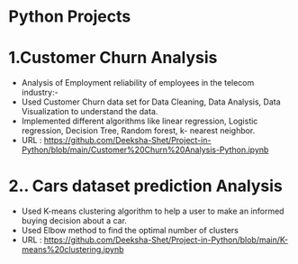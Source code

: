 # Python Projects

# 1.Customer Churn Analysis
* Analysis of Employment reliability of employees in the telecom industry:-
* Used Customer Churn data set for Data Cleaning, Data Analysis, Data Visualization to understand the data.
* Implemented different algorithms like linear regression, Logistic regression, Decision Tree, Random forest, k- nearest neighbor.
* URL : https://github.com/Deeksha-Shet/Project-in-Python/blob/main/Customer%20Churn%20Analysis-Python.ipynb

# 2.. Cars dataset prediction Analysis
* Used K-means clustering algorithm to help a user to make an informed buying decision about a car.
* Used Elbow method to find the optimal number of clusters
* URL : https://github.com/Deeksha-Shet/Project-in-Python/blob/main/K-means%20clustering.ipynb
